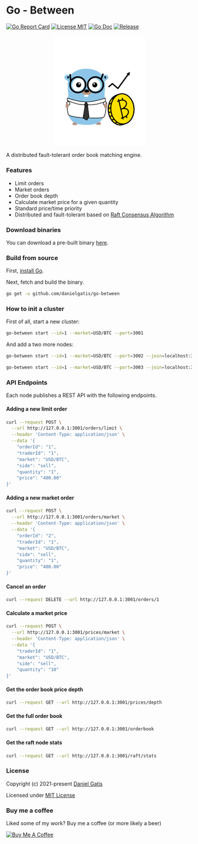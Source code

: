 # Go - Between

[![Go Report Card](https://goreportcard.com/badge/github.com/danielgatis/go-between?style=flat-square)](https://goreportcard.com/report/github.com/danielgatis/go-between)
[![License MIT](https://img.shields.io/badge/license-MIT-blue.svg)](https://raw.githubusercontent.com/danielgatis/go-between/master/LICENSE)
[![Go Doc](https://img.shields.io/badge/godoc-reference-blue.svg?style=flat-square)](https://godoc.org/github.com/danielgatis/go-between)
[![Release](https://img.shields.io/github/release/danielgatis/go-between.svg?style=flat-square)](https://github.com/danielgatis/go-between/releases/latest)

<p align="center">
    <img width="250px" src="./logo.png">
</p>

A distributed fault-tolerant order book matching engine.

### Features

- Limit orders
- Market orders
- Order book depth
- Calculate market price for a given quantity
- Standard price/time priority
- Distributed and fault-tolerant based on [Raft Consensus Algorithm](https://raft.github.io)

### Download binaries

You can download a pre-built binary [here](https://github.com/danielgatis/go-between/releases).

### Build from source

First, [install Go](https://golang.org/doc/install).

Next, fetch and build the binary.

```bash
go get -u github.com/danielgatis/go-between
```

### How to init a cluster

First of all, start a new cluster:
```sh
go-between start --id=1 --market=USD/BTC --port=3001
```

And add a two more nodes:

```sh
go-between start --id=1 --market=USD/BTC --port=3002 --join=localhost:3001
```

```sh
go-between start --id=1 --market=USD/BTC --port=3003 --join=localhost:3001
```

### API Endpoints

Each node publishes a REST API with the following endpoints.

#### Adding a new limit order

```sh
curl --request POST \
  --url http://127.0.0.1:3001/orders/limit \
  --header 'Content-Type: application/json' \
  --data '{
	"orderId": "1",
	"traderId": "1",
	"market": "USD/BTC",
	"side": "sell",
	"quantity": "1",
	"price": "400.00"
}'
```

#### Adding a new market order

```sh
curl --request POST \
  --url http://127.0.0.1:3001/orders/market \
  --header 'Content-Type: application/json' \
  --data '{
	"orderId": "2",
	"traderId": "1",
	"market": "USD/BTC",
	"side": "sell",
	"quantity": "1",
	"price": "400.00"
}'
```

#### Cancel an order

```sh
curl --request DELETE --url http://127.0.0.1:3001/orders/1
```

#### Calculate a market price

```sh
curl --request POST \
  --url http://127.0.0.1:3001/prices/market \
  --header 'Content-Type: application/json' \
  --data '{
	"traderId": "1",
	"market": "USD/BTC",
	"side": "sell",
	"quantity": "10"
}'
```

#### Get the order book price depth

```sh
curl --request GET --url http://127.0.0.1:3001/prices/depth
```

#### Get the full order book

```sh
curl --request GET --url http://127.0.0.1:3001/orderbook
```

#### Get the raft node stats

```sh
curl --request GET --url http://127.0.0.1:3001/raft/stats
```

### License

Copyright (c) 2021-present [Daniel Gatis](https://github.com/danielgatis)

Licensed under [MIT License](./LICENSE)

### Buy me a coffee

Liked some of my work? Buy me a coffee (or more likely a beer)

<a href="https://www.buymeacoffee.com/danielgatis" target="_blank"><img src="https://bmc-cdn.nyc3.digitaloceanspaces.com/BMC-button-images/custom_images/orange_img.png" alt="Buy Me A Coffee" style="height: auto !important;width: auto !important;"></a>
